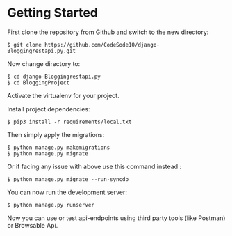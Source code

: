 # Getting Started

First clone the repository from Github and switch to the new directory:

    $ git clone https://github.com/CodeSode10/django-Bloggingrestapi.py.git

Now change directory to:

    $ cd django-Bloggingrestapi.py
    $ cd BloggingProject
    
Activate the virtualenv for your project.
    
Install project dependencies:

    $ pip3 install -r requirements/local.txt 
    
Then simply apply the migrations:

    $ python manage.py makemigrations    
    $ python manage.py migrate
    
Or if facing any issue with above use this command instead :

    $ python manage.py migrate --run-syncdb

You can now run the development server:

    $ python manage.py runserver

Now you can use or test api-endpoints using third party tools (like Postman) or Browsable Api.
